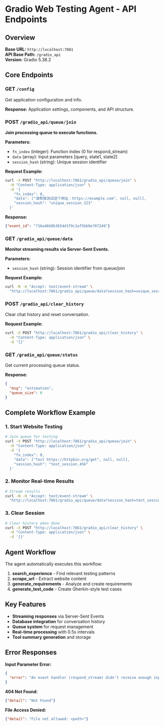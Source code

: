 # Gradio Web Testing Agent - API Endpoints

## Overview

**Base URL:** `http://localhost:7861`  
**API Base Path:** `/gradio_api`  
**Version:** Gradio 5.38.2

## Core Endpoints

### GET `/config`
Get application configuration and info.

**Response:** Application settings, components, and API structure.

### POST `/gradio_api/queue/join`
**Join processing queue to execute functions.**

**Parameters:**
- `fn_index` (integer): Function index (0 for respond_stream)
- `data` (array): Input parameters [query, state1, state2]
- `session_hash` (string): Unique session identifier

**Request Example:**
```bash
curl -X POST "http://localhost:7861/gradio_api/queue/join" \
  -H "Content-Type: application/json" \
  -d '{
    "fn_index": 0,
    "data": ["请帮我测试这个网址：https://example.com", null, null],
    "session_hash": "unique_session_123"
  }'
```

**Response:**
```json
{"event_id": "716a4660b365443f9c2af5bb9e707249"}
```

### GET `/gradio_api/queue/data`
**Monitor streaming results via Server-Sent Events.**

**Parameters:**
- `session_hash` (string): Session identifier from queue/join

**Request Example:**
```bash
curl -N -H "Accept: text/event-stream" \
  "http://localhost:7861/gradio_api/queue/data?session_hash=unique_session_123"
```

### POST `/gradio_api/clear_history`
Clear chat history and reset conversation.

**Request Example:**
```bash
curl -X POST "http://localhost:7861/gradio_api/clear_history" \
  -H "Content-Type: application/json" \
  -d '{}'
```

### GET `/gradio_api/queue/status`
Get current processing queue status.

**Response:**
```json
{
  "msg": "estimation",
  "queue_size": 0
}
```

## Complete Workflow Example

### 1. Start Website Testing
```bash
# Join queue for testing
curl -X POST "http://localhost:7861/gradio_api/queue/join" \
  -H "Content-Type: application/json" \
  -d '{
    "fn_index": 0,
    "data": ["Test https://httpbin.org/get", null, null],
    "session_hash": "test_session_456"
  }'
```

### 2. Monitor Real-time Results
```bash
# Stream results
curl -N -H "Accept: text/event-stream" \
  "http://localhost:7861/gradio_api/queue/data?session_hash=test_session_456"
```

### 3. Clear Session
```bash
# Clear history when done
curl -X POST "http://localhost:7861/gradio_api/clear_history" \
  -H "Content-Type: application/json" \
  -d '{}'
```

## Agent Workflow

The agent automatically executes this workflow:
1. **search_experience** - Find relevant testing patterns
2. **scrape_url** - Extract website content  
3. **generate_requirements** - Analyze and create requirements
4. **generate_test_code** - Create Gherkin-style test cases

## Key Features

- **Streaming responses** via Server-Sent Events
- **Database integration** for conversation history
- **Queue system** for request management
- **Real-time processing** with 0.5s intervals
- **Tool summary generation** and storage

## Error Responses

**Input Parameter Error:**
```json
{
  "error": "An event handler (respond_stream) didn't receive enough input values (needed: 3, got: 1)"
}
```

**404 Not Found:**
```json
{"detail": "Not Found"}
```

**File Access Denied:**
```json
{"detail": "File not allowed: <path>"}
``` 